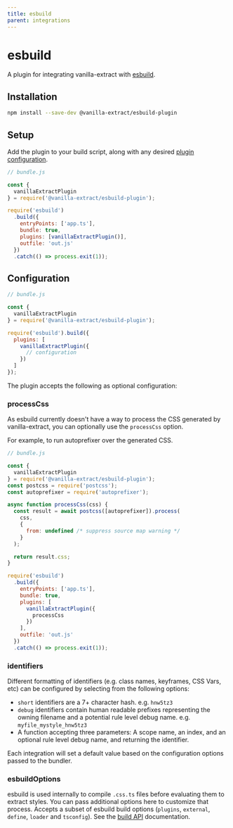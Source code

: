 ```yaml
---
title: esbuild
parent: integrations
---
```


# esbuild

A plugin for integrating vanilla-extract with [esbuild](https://esbuild.github.io/).

## Installation

```bash
npm install --save-dev @vanilla-extract/esbuild-plugin
```

## Setup

Add the plugin to your build script, along with any desired [plugin configuration](#configuration).

```js
// bundle.js

const {
  vanillaExtractPlugin
} = require('@vanilla-extract/esbuild-plugin');

require('esbuild')
  .build({
    entryPoints: ['app.ts'],
    bundle: true,
    plugins: [vanillaExtractPlugin()],
    outfile: 'out.js'
  })
  .catch(() => process.exit(1));
```

## Configuration

```js
// bundle.js

const {
  vanillaExtractPlugin
} = require('@vanilla-extract/esbuild-plugin');

require('esbuild').build({
  plugins: [
    vanillaExtractPlugin({
      // configuration
    })
  ]
});
```

The plugin accepts the following as optional configuration:

### processCss

As esbuild currently doesn't have a way to process the CSS generated by vanilla-extract, you can optionally use the `processCss` option.

For example, to run autoprefixer over the generated CSS.

```js
// bundle.js

const {
  vanillaExtractPlugin
} = require('@vanilla-extract/esbuild-plugin');
const postcss = require('postcss');
const autoprefixer = require('autoprefixer');

async function processCss(css) {
  const result = await postcss([autoprefixer]).process(
    css,
    {
      from: undefined /* suppress source map warning */
    }
  );

  return result.css;
}

require('esbuild')
  .build({
    entryPoints: ['app.ts'],
    bundle: true,
    plugins: [
      vanillaExtractPlugin({
        processCss
      })
    ],
    outfile: 'out.js'
  })
  .catch(() => process.exit(1));
```

### identifiers

Different formatting of identifiers (e.g. class names, keyframes, CSS Vars, etc) can be configured by selecting from the following options:

- `short` identifiers are a 7+ character hash. e.g. `hnw5tz3`
- `debug` identifiers contain human readable prefixes representing the owning filename and a potential rule level debug name. e.g. `myfile_mystyle_hnw5tz3`
- A function accepting three parameters: A scope name, an index, and an optional rule level debug name, and returning the identifier.

Each integration will set a default value based on the configuration options passed to the bundler.

### esbuildOptions

esbuild is used internally to compile `.css.ts` files before evaluating them to extract styles. You can pass additional options here to customize that process.
Accepts a subset of esbuild build options (`plugins`, `external`, `define`, `loader` and `tsconfig`). See the [build API](https://esbuild.github.io/api/#build-api) documentation.
